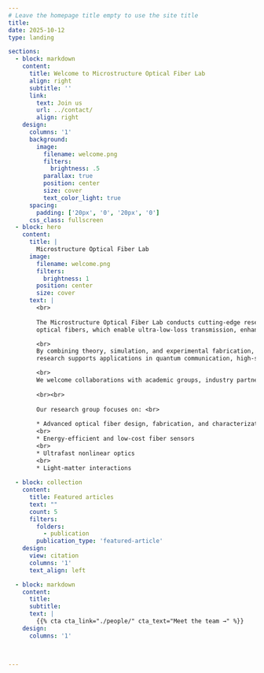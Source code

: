 ```yaml
---
# Leave the homepage title empty to use the site title
title:
date: 2025-10-12
type: landing

sections:
  - block: markdown
    content:
      title: Welcome to Microstructure Optical Fiber Lab
      align: right
      subtitle: ''
      link:
        text: Join us
        url: ../contact/
        align: right
    design:
      columns: '1'
      background:
        image: 
          filename: welcome.png
          filters:
            brightness: .5
          parallax: true
          position: center
          size: cover
          text_color_light: true
      spacing:
        padding: ['20px', '0', '20px', '0']
      css_class: fullscreen
  - block: hero
    content:
      title: |
        Microstructure Optical Fiber Lab
      image:
        filename: welcome.png
        filters:
          brightness: 1
        position: center
        size: cover
      text: |
        <br>
        
        The Microstructure Optical Fiber Lab conducts cutting-edge research on advanced fiber technologies that control and guide light in new ways. Our work focuses on microstructured, hollow-core, and anti-resonant
        optical fibers, which enable ultra-low-loss transmission, enhanced nonlinear performance, and precise optical sensing.

        <br>
        By combining theory, simulation, and experimental fabrication, we aim to understand the underlying physics of light propagation in complex fiber geometries and translate that knowledge into practical designs. Our
        research supports applications in quantum communication, high-speed data transmission, laser systems, and biomedical imaging.

        <br>
        We welcome collaborations with academic groups, industry partners, and students interested in shaping the next generation of photonic technologies.
    
        <br><br>
    
        Our research group focuses on: <br>
    
        * Advanced optical fiber design, fabrication, and characterization
        <br>
        * Energy-efficient and low-cost fiber sensors
        <br>
        * Ultrafast nonlinear optics
        <br>
        * Light-matter interactions
  
  - block: collection
    content:
      title: Featured articles
      text: ""
      count: 5
      filters:
        folders:
          - publication
        publication_type: 'featured-article'
    design:
      view: citation
      columns: '1'
      text_align: left

  - block: markdown
    content:
      title:
      subtitle:
      text: |
        {{% cta cta_link="./people/" cta_text="Meet the team →" %}}
    design:
      columns: '1'

  

---
```


